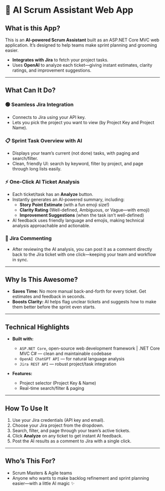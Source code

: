 # 🤖 AI Scrum Assistant Web App

## What is this App?

This is an **AI-powered Scrum Assistant** built as an ASP.NET Core MVC web application. It’s designed to help teams make sprint planning and grooming easier.

- **Integrates with Jira** to fetch your project tasks.
- Uses **OpenAI** to analyze each ticket—giving instant estimates, clarity ratings, and improvement suggestions.

---

## What Can It Do?

### 🟢 Seamless Jira Integration
- Connects to Jira using your API key.
- Lets you pick the project you want to view (by Project Key and Project Name).

### 📋 Sprint Task Overview with AI
- Displays your team’s current (not done) tasks, with paging and search/filter.
- Clean, friendly UI: search by keyword, filter by project, and page through long lists easily.

### ⚡ One-Click AI Ticket Analysis
- Each ticket/task has an **Analyze** button.
- Instantly generates an AI-powered summary, including:
  - **Story Point Estimate** (with a fun emoji size!)
  - **Clarity Rating** (Well-defined, Ambiguous, or Vague—with emoji)
  - **Improvement Suggestions** (when the task isn’t well-defined)
- AI feedback uses friendly language and emojis, making technical analysis approachable and actionable.

### 📝 Jira Commenting
- After reviewing the AI analysis, you can post it as a comment directly back to the Jira ticket with one click—keeping your team and workflow in sync.

---

## Why Is This Awesome?

- **Saves Time:** No more manual back-and-forth for every ticket. Get estimates and feedback in seconds.
- **Boosts Clarity:** AI helps flag unclear tickets and suggests how to make them better before the sprint even starts.

---

## Technical Highlights

- **Built with:**
  - `ASP.NET Core`, open-source web development framework | .NET Core MVC C# — clean and maintainable codebase
  - `OpenAI ChatGPT API` — for natural language analysis
  - `Jira REST API` — robust project/task integration

- **Features:**
  - Project selector (Project Key & Name)
  - Real-time search/filter & paging

---

## How To Use It

1. Use your Jira credentials (API key and email).
2. Choose your Jira project from the dropdown.
3. Search, filter, and page through your team’s active tickets.
4. Click **Analyze** on any ticket to get instant AI feedback.
5. Post the AI results as a comment to Jira with a single click.

---

## Who’s This For?

- Scrum Masters & Agile teams
- Anyone who wants to make backlog refinement and sprint planning easier—with a little AI magic ✨

